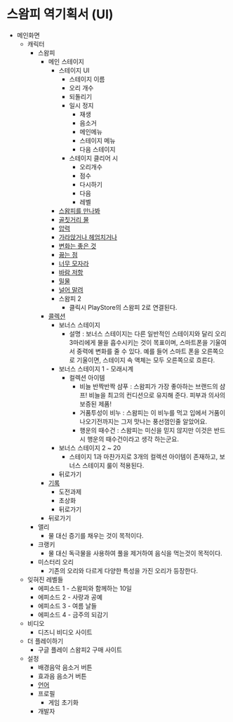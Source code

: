 ﻿# 스왐피 역기획서 (UI)
* 메인화면
  * 캐릭터
    * 스왐피
      * 메인 스테이지
        * 스테이지 UI
          * 스테이지 이름
          * 오리 개수
          * 되돌리기
          * 일시 정지
            * 재생
            * 음소거
            * 메인메뉴
            * 스테이지 메뉴
            * 다음 스테이지
          * 스테이지 클리어 시
            * 오리개수
            * 점수
            * 다시하기
            * 다음
            * 레벨
        * [스왐피를 만나봐](https://github.com/Pneum4/UOS-CatLovingParty/blob/master/스왐피_역기획서_UI/스왐피_스테이지/스왐피를_만나봐.md)
        * [골칫거리 물](https://github.com/Pneum4/UOS-CatLovingParty/blob/master/스왐피_역기획서_UI/스왐피_스테이지/골칫거리_물.md)
        * [압력](https://github.com/Pneum4/UOS-CatLovingParty/blob/master/스왐피_역기획서_UI/스왐피_스테이지/압력.md)
        * [가라앉거나 헤엄치거나](https://github.com/Pneum4/UOS-CatLovingParty/blob/master/스왐피_역기획서_UI/스왐피_스테이지/가라앉거나_헤엄치거나.md)
        * [변화는 좋은 것](https://github.com/Pneum4/UOS-CatLovingParty/blob/master/스왐피_역기획서_UI/스왐피_스테이지/변화는_좋은_것.md)
        * [끓는 점](https://github.com/Pneum4/UOS-CatLovingParty/blob/master/스왐피_역기획서_UI/스왐피_스테이지/끓는_점.md)
        * [너무 모자라](https://github.com/Pneum4/UOS-CatLovingParty/blob/master/스왐피_역기획서_UI/스왐피_스테이지/너무_모자라.md)
        * [바람 저항](https://github.com/Pneum4/UOS-CatLovingParty/blob/master/스왐피_역기획서_UI/스왐피_스테이지/바람_저항.md)
        * [밀물](https://github.com/Pneum4/UOS-CatLovingParty/blob/master/스왐피_역기획서_UI/스왐피_스테이지/밀물.md)
        * [널어 말려](https://github.com/Pneum4/UOS-CatLovingParty/blob/master/스왐피_역기획서_UI/스왐피_스테이지/널어_말려.md)
        * 스왐피 2
          * 클릭시 PlayStore의 스왐피 2로 연결된다.
      * [콜렉션](https://github.com/Pneum4/UOS-CatLovingParty/blob/master/스왐피_역기획서_UI/컬렉션.md)
        * 보너스 스테이지
          * 설명 : 보너스 스테이지는 다른 일반적인 스테이지와 달리 오리 3마리에게 물을 흡수시키는 것이 목표이며, 스마트폰을 기울여서 중력에 변화를 줄 수 있다. 예를 들어 스마트 폰을 오른쪽으로 기울이면, 스테이지 속 액체는 모두 오른쪽으로 흐른다.
        * 보너스 스테이지 1 - 모래시계
          * 컬렉션 아이템
            * 비늘 반짝반짝 샴푸 : 스왐피가 가장 좋아하는 브랜드의 샴프! 비늘을 최고의 컨디션으로 유지해 준다. 피부과 의사의 보증된 제품!
            * 거품투성이 비누 : 스왐피는 이 비누를 먹고 입에서 거품이 나오기전까지는 그저 맛나는 풍선껌인줄 알았어요.
            * 행운의 때수건 : 스왐피는 미신을 믿지 않지만 이것은 반드시 행운의 때수건이라고 생각 하는군요.
        * 보너스 스테이지 2 ~ 20
          * 스테이지 1과 마찬가지로 3개의 컬렉션 아이템이 존재하고, 보너스 스테이지 룰이 적용된다.
        * 뒤로가기
      * [기록](https://github.com/Pneum4/UOS-CatLovingParty/blob/master/스왐피_역기획서_UI/기록.md)
        * 도전과제
        * 초상화
        * 뒤로가기
      * 뒤로가기
    * 앨리
      * 물 대신 증기를 채우는 것이 목적이다.
    * 크랭키
      * 물 대신 독극물을 사용하여 풀을 제거하여 음식을 먹는것이 목적이다.
    * 미스터리 오리
      * 기존의 오리와 다르게 다양한 특성을 가진 오리가 등장한다.
  * 잊혀진 레벨들
    * 에피소드 1 - 스왐피와 함께하는 10일
    * 에피소드 2 - 사랑과 공예
    * 에피소드 3 - 여름 날들
    * 에피소드 4 - 금주의 되감기
  * 비디오
    * 디즈니 비디오 사이트
  * 더 플레이하기
    * 구글 플레이 스왐피2 구매 사이트
  * 설정
    * 배경음악 음소거 버튼
    * 효과음 음소거 버튼
    * [언어](https://github.com/Pneum4/UOS-CatLovingParty/blob/master/스왐피_역기획서_UI/언어.md)
    * 프로필
      * 게임 초기화
    * 개발자
